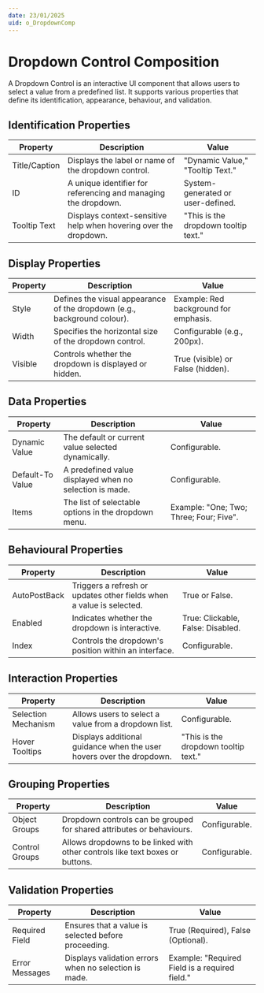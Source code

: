 ```yaml
---
date: 23/01/2025
uid: o_DropdownComp
---
```


# Dropdown Control Composition

A Dropdown Control is an interactive UI component that allows users to select a value from a predefined list. It supports various properties that define its identification, appearance, behaviour, and validation.

## Identification Properties

| Property | Description | Value |
| ---- | ---- | ---- |
| Title/Caption | Displays the label or name of the dropdown control. | "Dynamic Value," "Tooltip Text." |
| ID | A unique identifier for referencing and managing the dropdown. | System-generated or user-defined. |
| Tooltip Text | Displays context-sensitive help when hovering over the dropdown. | "This is the dropdown tooltip text." |

## Display Properties

| Property | Description | Value |
| ---- | ---- | ---- |
| Style | Defines the visual appearance of the dropdown (e.g., background colour). | Example: Red background for emphasis. |
| Width | Specifies the horizontal size of the dropdown control. | Configurable (e.g., 200px). |
| Visible | Controls whether the dropdown is displayed or hidden. | True (visible) or False (hidden). |

## Data Properties

| Property | Description | Value |
| ---- | ---- | ---- |
| Dynamic Value | The default or current value selected dynamically. | Configurable. |
| Default-To Value | A predefined value displayed when no selection is made. | Configurable. |
| Items | The list of selectable options in the dropdown menu. | Example: "One; Two; Three; Four; Five". |

## Behavioural Properties

| Property | Description | Value |
| ---- | ---- | ---- |
| AutoPostBack | Triggers a refresh or updates other fields when a value is selected. | True or False. |
| Enabled | Indicates whether the dropdown is interactive. | True: Clickable, False: Disabled. |
| Index | Controls the dropdown's position within an interface. | Configurable. |

## Interaction Properties

| Property | Description | Value |
| ---- | ---- | ---- |
| Selection Mechanism | Allows users to select a value from a dropdown list. | Configurable. |
| Hover Tooltips | Displays additional guidance when the user hovers over the dropdown. | "This is the dropdown tooltip text." |

## Grouping Properties

| Property | Description | Value |
| ---- | ---- | ---- |
| Object Groups | Dropdown controls can be grouped for shared attributes or behaviours. | Configurable. |
| Control Groups | Allows dropdowns to be linked with other controls like text boxes or buttons. | Configurable. |

## Validation Properties

| Property | Description | Value |
| ---- | ---- | ---- |
| Required Field | Ensures that a value is selected before proceeding. | True (Required), False (Optional). |
| Error Messages | Displays validation errors when no selection is made. | Example: "Required Field is a required field." |
